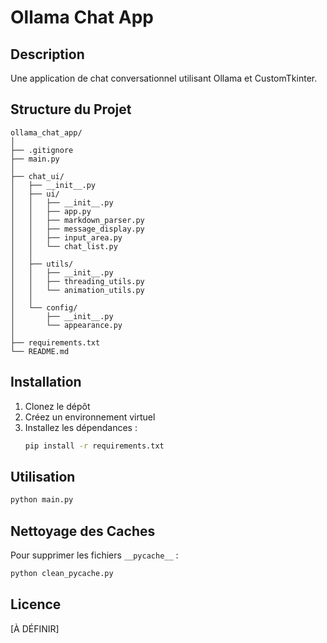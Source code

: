 # Ollama Chat App

## Description
Une application de chat conversationnel utilisant Ollama et CustomTkinter.

## Structure du Projet
```
ollama_chat_app/
│
├── .gitignore
├── main.py
│
├── chat_ui/
│   ├── __init__.py
│   ├── ui/
│   │   ├── __init__.py
│   │   ├── app.py
│   │   ├── markdown_parser.py
│   │   ├── message_display.py
│   │   ├── input_area.py
│   │   └── chat_list.py
│   │
│   ├── utils/
│   │   ├── __init__.py
│   │   ├── threading_utils.py
│   │   └── animation_utils.py
│   │
│   └── config/
│       ├── __init__.py
│       └── appearance.py
│
├── requirements.txt
└── README.md
```

## Installation

1. Clonez le dépôt
2. Créez un environnement virtuel
3. Installez les dépendances :
   ```bash
   pip install -r requirements.txt
   ```

## Utilisation

```bash
python main.py
```

## Nettoyage des Caches

Pour supprimer les fichiers `__pycache__` :

```bash
python clean_pycache.py
```

## Licence
[À DÉFINIR]

